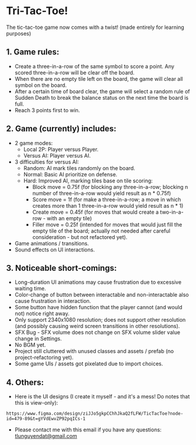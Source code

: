 # Tri-Tac-Toe!

The tic-tac-toe game now comes with a twist! (made entirely for learning purposes)

## 1. Game rules:
- Create a three-in-a-row of the same symbol to score a point. Any scored three-in-a-row will be clear off the board.
- When there are no empty tile left on the board, the game will clear all symbol on the board.
- After a certain time of board clear, the game will select a random rule of Sudden Death to break the balance status on the next time the board is full.
- Reach 3 points first to win.

## 2. Game (currently) includes:
- 2 game modes:
  + Local 2P: Player versus Player.
  + Versus AI: Player versus AI.
- 3 difficulties for versus AI:
  + Random: AI mark tiles randomly on the board.
  + Normal: Basic AI prioritize on defense.
  + Hard: Improved AI, marking tiles base on tile scoring:
    * Block move = 0.75f (for blocking any three-in-a-row; blocking n number of three-in-a-row would yield result as n * 0.75f)
    *	Score move = 1f (for make a three-in-a-row; a move in which creates more than 1 three-in-a-row would yield result as n * 1)
    *	Create move = 0.45f (for moves that would create a two-in-a-row - with an empty tile)
    *	Filler move = 0.25f (intended for moves that would just fill the empty tile of the board; actually not needed after careful consideration - but not refactored yet).
- Game animations / transitions.
- Sound effects on UI interactions.

## 3. Noticeable short-comings:
- Long-duration UI animations may cause frustration due to excessive waiting time.
- Color-change of button between interactable and non-interactable also cause frustration in interaction.
- Some button have hidden function that the player cannot (and would not) notice right away.
- Only support 2340x1080 resolution; does not support other resolution (and possibly causing weird screen transitions in other resolutions).
- SFX Bug - SFX volume does not change on SFX volume slider value change in Settings.
- No BGM yet.
- Project still cluttered with unused classes and assets / prefab (no project-refactoring yet).
- Some game UIs / assets got pixelated due to import choices.

## 4. Others:

- Here is the UI designs (I create it myself - and it's a mess! Do notes that this is view-only):

``` 
https://www.figma.com/design/ziJJo5gkpCChhJkaQ2fLFW/TicTacToe?node-id=479-89&t=gYVdEwvZP92pqICs-1
```

- Please contact me with this email if you have any questions: tlunguyendat@gmail.com
